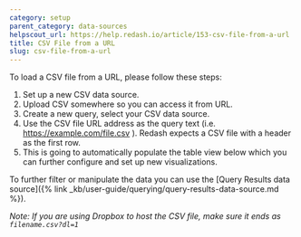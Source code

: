 ```yaml
---
category: setup
parent_category: data-sources
helpscout_url: https://help.redash.io/article/153-csv-file-from-a-url
title: CSV File from a URL
slug: csv-file-from-a-url
---
```

To load a CSV file from a URL, please follow these steps:

1. Set up a new CSV data source.
2. Upload CSV somewhere so you can access it from URL.
3. Create a new query, select your CSV data source.
4. Use the CSV file URL address as the query text (i.e. https://example.com/file.csv ). Redash expects a CSV file with a header as the first row.
5. This is going to automatically populate the table view below which you can further configure and set up new visualizations.


To further filter or manipulate the data you can use the [Query Results data source]({% link _kb/user-guide/querying/query-results-data-source.md %}).

_Note: If you are using Dropbox to host the CSV file, make sure it ends as `filename.csv?dl=1`_